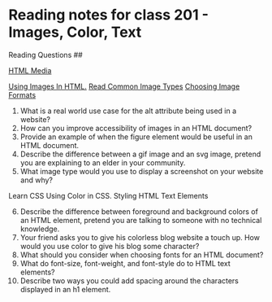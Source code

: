 # Reading notes for class 201 - Images, Color, Text

Reading Questions ##

[HTML Media](https://developer.mozilla.org/en-US/docs/Learn/HTML/Multimedia_and_embedding)

[Using Images In HTML.](https://developer.mozilla.org/en-US/docs/Learn/HTML/Multimedia_and_embedding/Images_in_HTML)
[Read Common Image Types](https://developer.mozilla.org/en-US/docs/Web/Media/Formats/Image_types)
[Choosing Image Formats](https://developer.mozilla.org/en-US/docs/Web/Media/Formats/Image_types#choosing_an_image_format)

1. What is a real world use case for the alt attribute being used in a website?
2. How can you improve accessibility of images in an HTML document?
3. Provide an example of when the figure element would be useful in an HTML document.
4. Describe the difference between a gif image and an svg image, pretend you are explaining to an elder in your community.
5. What image type would you use to display a screenshot on your website and why?

Learn CSS
Using Color in CSS. Styling HTML Text Elements

6. Describe the difference between foreground and background colors of an HTML element, pretend you are talking to someone with no technical knowledge.
7. Your friend asks you to give his colorless blog website a touch up. How would you use color to give his blog some character?
8. What should you consider when choosing fonts for an HTML document?
9. What do font-size, font-weight, and font-style do to HTML text elements?
10. Describe two ways you could add spacing around the characters displayed in an h1 element.

